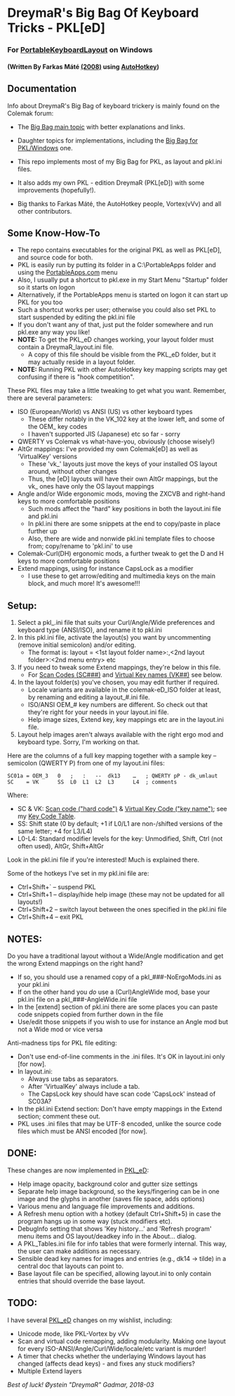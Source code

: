 DreymaR's Big Bag Of Keyboard Tricks - PKL[eD]
==============================================

### For [PortableKeyboardLayout][PKLSFo] on Windows
#### (Written By Farkas Máté [(2008)][PKLAHK] using [AutoHotkey][AHKHom])

Documentation
-------------

Info about DreymaR's Big Bag of keyboard trickery is mainly found on the Colemak forum:

* The [Big Bag main topic][CmkBBT] with better explanations and links.
* Daughter topics for implementations, including the [Big Bag for PKL/Windows][CmkPKL] one.

* This repo implements most of my Big Bag for PKL, as layout and pkl.ini files.
* It also adds my own PKL - edition DreymaR (PKL[eD]) with some improvements (hopefully!).
* Big thanks to Farkas Máté, the AutoHotkey people, Vortex(vVv) and all other contributors.

Some Know-How-To
----------------

* The repo contains executables for the original PKL as well as PKL[eD], and source code for both.
* PKL is easily run by putting its folder in a C:\PortableApps folder and using the [PortableApps.com][PrtApp] menu
* Also, I usually put a shortcut to pkl.exe in my Start Menu "Startup" folder so it starts on logon
* Alternatively, if the PortableApps menu is started on logon it can start up PKL for you too
* Such a shortcut works per user; otherwise you could also set PKL to start suspended by editing the pkl.ini file
* If you don't want any of that, just put the folder somewhere and run pkl.exe any way you like!
* **NOTE:** To get the PKL_eD changes working, your layout folder must contain a DreymaR_layout.ini file.
    * A copy of this file should be visible from the PKL_eD folder, but it may actually reside in a layout folder.
* **NOTE:** Running PKL with other AutoHotkey key mapping scripts may get confusing if there is "hook competition".

These PKL files may take a little tweaking to get what you want. Remember, there are several parameters:

* ISO (European/World) vs ANSI (US) vs other keyboard types
	* These differ notably in the VK_102 key at the lower left, and some of the OEM_ key codes
	* I haven't supported JIS (Japanese) etc so far - sorry
* QWERTY vs Colemak vs what-have-you, obviously (choose wisely!)
* AltGr mappings: I've provided my own Colemak[eD] as well as 'VirtualKey' versions
	* These 'vk_' layouts just move the keys of your installed OS layout around, without other changes
	* Thus, the [eD] layouts will have their own AltGr mappings, but the vk_ ones have only the OS layout mappings
* Angle and/or Wide ergonomic mods, moving the ZXCVB and right-hand keys to more comfortable positions
	* Such mods affect the "hard" key positions in both the layout.ini file and pkl.ini
	* In pkl.ini there are some snippets at the end to copy/paste in place further up
	* Also, there are wide and nonwide pkl.ini template files to choose from; copy/rename to 'pkl.ini' to use
* Colemak-Curl(DH) ergonomic mods, a further tweak to get the D and H keys to more comfortable positions
* Extend mappings, using for instance CapsLock as a modifier
	* I use these to get arrow/editing and multimedia keys on the main block, and much more! It's awesome!!!

Setup:
------
1. Select a pkl_<ErgoMod>.ini file that suits your Curl/Angle/Wide preferences and keyboard type (ANSI/ISO), and rename it to pkl.ini
2. In this pkl.ini file, activate the layout(s) you want by uncommenting (remove initial semicolon) and/or editing.
    * The format is: layout = <1st layout folder name>:<name you want in menu>,<2nd layout folder>:<2nd menu entry> etc
3. If you need to tweak some Extend mappings, they're below in this file.
    * For [Scan Codes (SC###)][SCMSDN] and [Virtual Key names (VK##)][VKCAHK] see below.
4. In the layout folder(s) you've chosen, you may edit further if required.
    * Locale variants are available in the colemak-eD_ISO folder at least, by renaming and editing a layout_#.ini file.
    * ISO/ANSI OEM_# key numbers are different. So check out that they're right for your needs in your layout.ini file.
    * Help image sizes, Extend key, key mappings etc are in the layout.ini file.
5. Layout help images aren't always available with the right ergo mod and keyboard type. Sorry, I'm working on that.

Here are the columns of a full key mapping together with a sample key – semicolon (QWERTY P) from one of my layout.ini files:
```
SC01a = OEM_3   0   ;   :   --  dk13    …   ; QWERTY pP - dk_umlaut
SC    = VK      SS  L0  L1  L2  L3      L4  ; comments
```

Where:
* SC & VK: [Scan code ("hard code")][SCMSDN] & [Virtual Key Code ("key name")][VKCAHK]; see my [Key Code Table][KeyTab].
* SS: Shift state (0 by default; +1 if L0/L1 are non-/shifted versions of the same letter; +4 for L3/L4)
* L0-L4: Standard modifier levels for the key: Unmodified, Shift, Ctrl (not often used), AltGr, Shift+AltGr

Look in the pkl.ini file if you're interested! Much is explained there.

Some of the hotkeys I've set in my pkl.ini file are:
* Ctrl+Shift+` – suspend PKL
* Ctrl+Shift+1 – display/hide help image (these may not be updated for all layouts!)
* Ctrl+Shift+2 – switch layout between the ones specified in the pkl.ini file
* Ctrl+Shift+4 – exit PKL


**NOTES:**
---------
Do you have a traditional layout without a Wide/Angle modification and get the wrong Extend mappings on the right hand?
* If so, you should use a renamed copy of a pkl_###-NoErgoMods.ini as your pkl.ini
* If on the other hand you _do_ use a (Curl)AngleWide mod, base your pkl.ini file on a pkl_###-AngleWide.ini file
* In the [extend] section of pkl.ini there are some places you can paste code snippets copied from further down in the file
* Use/edit those snippets if you wish to use for instance an Angle mod but not a Wide mod or vice versa

Anti-madness tips for PKL file editing:
* Don't use end-of-line comments in the .ini files. It's OK in layout.ini only [for now].
* In layout.ini:
    - Always use tabs as separators.
    - After 'VirtualKey' always include a tab.
    - The CapsLock key should have scan code 'CapsLock' instead of SC03A?
* In the pkl.ini Extend section: Don't have empty mappings in the Extend section; comment these out.
* PKL uses .ini files that may be UTF-8 encoded, unlike the source code files which must be ANSI encoded [for now].

DONE:
-----
These changes are now implemented in [PKL_eD]:
* Help image opacity, background color and gutter size settings
* Separate help image background, so the keys/fingering can be in one image and the glyphs in another (saves file space, adds options)
* Various menu and language file improvements and additions.
* A Refresh menu option with a hotkey (default Ctrl+Shift+5) in case the program hangs up in some way (stuck modifiers etc).
* DebugInfo setting that shows 'Key history...' and 'Refresh program' menu items and OS layout/deadkey info in the About... dialog.
* A PKL_Tables.ini file for info tables that were formerly internal. This way, the user can make additions as necessary.
* Sensible dead key names for images and entries (e.g., dk14 -> tilde) in a central doc that layouts can point to.
* Base layout file can be specified, allowing layout.ini to only contain entries that should override the base layout.

TODO:
-----
I have several [PKL_eD] changes on my wishlist, including:
* Unicode mode, like PKL-Vortex by vVv
* Scan and virtual code remapping, adding modularity. Making one layout for every ISO-ANSI/Angle/Curl/Wide/locale/etc variant is murder!
* A timer that checks whether the underlaying Windows layout has changed (affects dead keys) - and fixes any stuck modifiers?
* Multiple Extend layers
  
_Best of luck!_
_Øystein "DreymaR" Gadmar, 2018-03_


[PKLSFo]: http://pkl.sourceforge.net/ (PortableKeyboardLayout on SourceForge)
[PKLAHK]: https://autohotkey.com/board/topic/25991-portable-keyboard-layout/ (PKL on the AutoHotkey forums)
[AHKHom]: https://autohotkey.com/ (AutoHotkey main page)
[CmkBBT]: https://forum.colemak.com/topic/2315-dreymars-big-bag-of-keyboard-tricks-main-topic/ (BigBagOfKbdTrix on the Colemak forums)
[CmkPKL]: https://forum.colemak.com/topic/1467-dreymars-big-bag-of-keyboard-tricks-pklwindows-edition/ (BigBag-PKL on the Colemak forums)
[PrtApp]: https://portableapps.com/ (PortableApps.com)
[SCMSDN]: https://msdn.microsoft.com/en-us/library/aa299374(v=vs.60).aspx (Scan code list at MSDN)
[VKCAHK]: https://autohotkey.com/docs/KeyList.htm (Virtual key list in the AHK docs)
[KeyTab]: ./Other/KeyCodeTable.txt (./Other/KeyCodeTable.txt)
[PKL_eD]: ./PKL_eD/ (PKL[eD] folder/README)